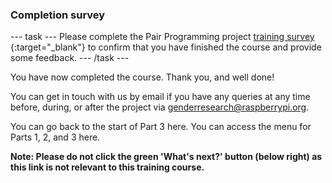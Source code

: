 ### Completion survey

--- task ---
Please complete the Pair Programming project [training survey](https://docs.google.com/forms/d/e/1FAIpQLSfcuN_sg4VRI4-Hp6H74eY2CRJ7A3NJS_nw-ntpriT6YlJT4Q/viewform) {:target="_blank"} to confirm that you have finished the course and provide some feedback.
--- /task ---
  
You have now completed the course. Thank you, and well done!
  
You can get in touch with us by email if you have any queries at any time before, during, or after the project via genderresearch@raspberrypi.org.

You can go back to the start of Part 3 here.
You can access the menu for Parts 1, 2, and 3 here.
  
**Note: Please do not click the green 'What's next?' button (below right) as this link is not relevant to this training course.**


